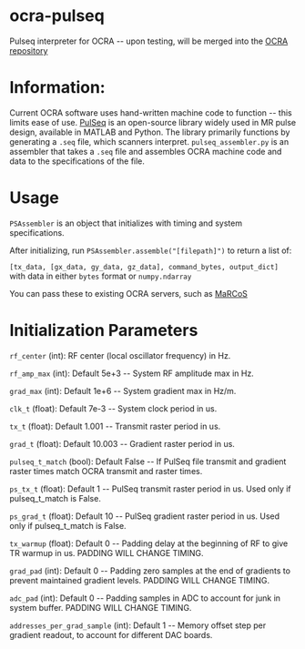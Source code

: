 # ocra-pulseq
Pulseq interpreter for OCRA -- upon testing, will be merged into the [OCRA repository](https://github.com/OpenMRI/ocra)

# Information:
Current OCRA software uses hand-written machine code to function -- this limits ease of use. [PulSeq](https://pulseq.github.io/) is an open-source library widely used in MR pulse design, available in MATLAB and Python. The library primarily functions by generating a `.seq` file, which scanners interpret. `pulseq_assembler.py` is an assembler that takes a `.seq` file and assembles OCRA machine code and data to the specifications of the file. 

# Usage
`PSAssembler` is an object that initializes with timing and system specifications.

After initializing, run `PSAssembler.assemble("[filepath]")` to return a list of:

`[tx_data, [gx_data, gy_data, gz_data], command_bytes, output_dict]` with data in either `bytes` format or `numpy.ndarray`

You can pass these to existing OCRA servers, such as [MaRCoS](https://github.com/vnegnev/marcos_extras/wiki/setting_marcos_up)

# Initialization Parameters

`rf_center` (int): RF center (local oscillator frequency) in Hz.

`rf_amp_max` (int): Default 5e+3 -- System RF amplitude max in Hz.

`grad_max` (int): Default 1e+6 -- System gradient max in Hz/m.

`clk_t` (float): Default 7e-3 -- System clock period in us.

`tx_t` (float): Default 1.001 -- Transmit raster period in us.

`grad_t` (float): Default 10.003 -- Gradient raster period in us.

`pulseq_t_match` (bool): Default False -- If PulSeq file transmit and gradient raster times match OCRA transmit and raster times.

`ps_tx_t` (float): Default 1 -- PulSeq transmit raster period in us. Used only if pulseq_t_match is False.

`ps_grad_t` (float): Default 10 -- PulSeq gradient raster period in us. Used only if pulseq_t_match is False.

`tx_warmup` (float): Default 0 -- Padding delay at the beginning of RF to give TR warmup in us. PADDING WILL CHANGE TIMING.

`grad_pad` (int): Default 0 -- Padding zero samples at the end of gradients to prevent maintained gradient levels. PADDING WILL CHANGE TIMING.

`adc_pad` (int): Default 0 -- Padding samples in ADC to account for junk in system buffer. PADDING WILL CHANGE TIMING.

`addresses_per_grad_sample` (int): Default 1 -- Memory offset step per gradient readout, to account for different DAC boards.

